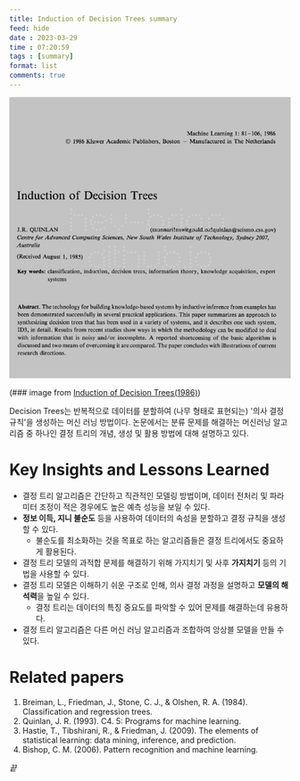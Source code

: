 ```yaml
---
title: Induction of Decision Trees summary
feed: hide
date : 2023-03-29
time : 07:20:59
tags : [summary]
format: list
comments: true
---
```



![](/attachments/Screenshot_2023-03-29_at_72329_AM_watermarked.jpeg)

(\### image from [Induction of Decision Trees(1986)](https://link.springer.com/article/10.1007/BF00116251))

Decision Trees는 반복적으로 데이터를 분할하여 (나무 형태로 표현되는) '의사 결정 규칙'을 생성하는 머신 러닝 방법이다. 논문에서는 분류 문제를 해결하는 머신러닝 알고리즘 중 하나인 결정 트리의 개념, 생성 및 활용 방법에 대해 설명하고 있다. 

# Key Insights and Lessons Learned
- 결정 트리 알고리즘은 간단하고 직관적인 모델링 방법이며, 데이터 전처리 및 파라미터 조정이 적은 경우에도 높은 예측 성능을 보일 수 있다.
- **정보 이득, 지니 불순도** 등을 사용하여 데이터의 속성을 분할하고 결정 규칙을 생성할 수 있다.
	- 불순도를 최소화하는 것을 목표로 하는 알고리즘들은 결정 트리에서도 중요하게 활용된다.
- 결정 트리 모델의 과적합 문제를 해결하기 위해 가지치기 및 사후 **가지치기** 등의 기법을 사용할 수 있다.
- 결정 트리 모델은 이해하기 쉬운 구조로 인해, 의사 결정 과정을 설명하고 **모델의 해석력**을 높일 수 있다.
	- 결정 트리는 데이터의 특징 중요도를 파악할 수 있어 문제를 해결하는데 유용하다.
- 결정 트리 알고리즘은 다른 머신 러닝 알고리즘과 조합하여 앙상블 모델을 만들 수 있다.

# Related papers
1. Breiman, L., Friedman, J., Stone, C. J., & Olshen, R. A. (1984). Classification and regression trees.
2. Quinlan, J. R. (1993). C4. 5: Programs for machine learning.
3. Hastie, T., Tibshirani, R., & Friedman, J. (2009). The elements of statistical learning: data mining, inference, and prediction.
4. Bishop, C. M. (2006). Pattern recognition and machine learning.


_끝_